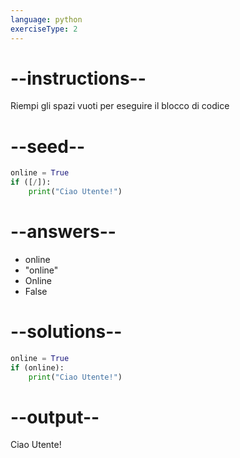 ```yaml
---
language: python
exerciseType: 2
---
```


# --instructions--

Riempi gli spazi vuoti per eseguire il blocco di codice

# --seed--

```python
online = True
if ([/]):
    print("Ciao Utente!")
```

# --answers--

- online
- "online"
- Online
- False

# --solutions--

```python
online = True
if (online):
    print("Ciao Utente!")
```

# --output--

Ciao Utente!
